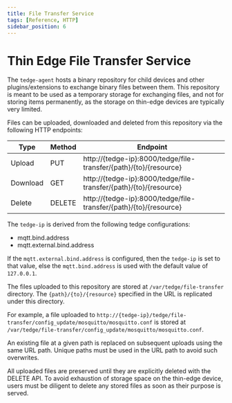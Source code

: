 ```yaml
---
title: File Transfer Service
tags: [Reference, HTTP]
sidebar_position: 6
---
```


# Thin Edge File Transfer Service

The `tedge-agent` hosts a binary repository for child devices and other plugins/extensions to exchange binary files between them.
This repository is meant to be used as a temporary storage for exchanging files, and not for storing items permanently,
as the storage on thin-edge devices are typically very limited.

Files can be uploaded, downloaded and deleted from this repository via the following HTTP endpoints:

|Type|Method|Endpoint|
|----|------|--------|
|Upload|PUT|http://{tedge-ip}:8000/tedge/file-transfer/{path}/{to}/{resource}|
|Download|GET|http://{tedge-ip}:8000/tedge/file-transfer/{path}/{to}/{resource}|
|Delete|DELETE|http://{tedge-ip}:8000/tedge/file-transfer/{path}/{to}/{resource}|

The `tedge-ip` is derived from the following tedge configurations:

* mqtt.bind.address
* mqtt.external.bind.address

If the `mqtt.external.bind.address` is configured, then the `tedge-ip` is set to that value,
else the `mqtt.bind.address` is used with the default value of `127.0.0.1`.

The files uploaded to this repository are stored at `/var/tedge/file-transfer` directory.
The `{path}/{to}/{resource}` specified in the URL is replicated under this directory.

For example, a file uploaded to `http://{tedge-ip}/tedge/file-transfer/config_update/mosquitto/mosquitto.conf`
is stored at `/var/tedge/file-transfer/config_update/mosquitto/mosquitto.conf`.

An existing file at a given path is replaced on subsequent uploads using the same URL path.
Unique paths must be used in the URL path to avoid such overwrites.

All uploaded files are preserved until they are explicitly deleted with the DELETE API.
To avoid exhaustion of storage space on the thin-edge device,
users must be diligent to delete any stored files as soon as their purpose is served.
